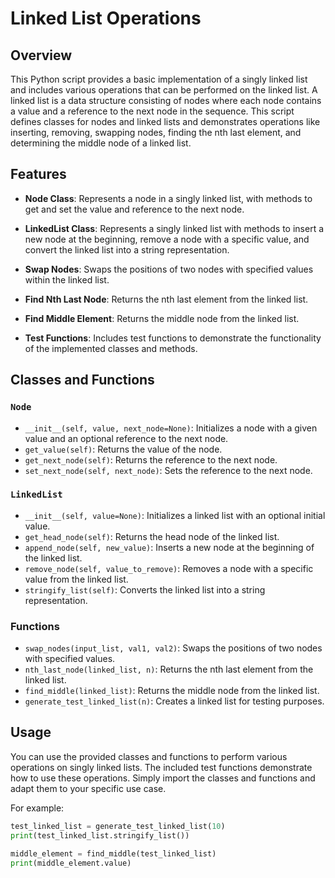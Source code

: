# Linked List Operations

## Overview
This Python script provides a basic implementation of a singly linked list and includes various operations that can be performed on the linked list. A linked list is a data structure consisting of nodes where each node contains a value and a reference to the next node in the sequence. This script defines classes for nodes and linked lists and demonstrates operations like inserting, removing, swapping nodes, finding the nth last element, and determining the middle node of a linked list.

## Features

- **Node Class**: Represents a node in a singly linked list, with methods to get and set the value and reference to the next node.

- **LinkedList Class**: Represents a singly linked list with methods to insert a new node at the beginning, remove a node with a specific value, and convert the linked list into a string representation.

- **Swap Nodes**: Swaps the positions of two nodes with specified values within the linked list.

- **Find Nth Last Node**: Returns the nth last element from the linked list.

- **Find Middle Element**: Returns the middle node from the linked list.

- **Test Functions**: Includes test functions to demonstrate the functionality of the implemented classes and methods.

## Classes and Functions

### `Node`
- `__init__(self, value, next_node=None)`: Initializes a node with a given value and an optional reference to the next node.
- `get_value(self)`: Returns the value of the node.
- `get_next_node(self)`: Returns the reference to the next node.
- `set_next_node(self, next_node)`: Sets the reference to the next node.

### `LinkedList`
- `__init__(self, value=None)`: Initializes a linked list with an optional initial value.
- `get_head_node(self)`: Returns the head node of the linked list.
- `append_node(self, new_value)`: Inserts a new node at the beginning of the linked list.
- `remove_node(self, value_to_remove)`: Removes a node with a specific value from the linked list.
- `stringify_list(self)`: Converts the linked list into a string representation.

### Functions
- `swap_nodes(input_list, val1, val2)`: Swaps the positions of two nodes with specified values.
- `nth_last_node(linked_list, n)`: Returns the nth last element from the linked list.
- `find_middle(linked_list)`: Returns the middle node from the linked list.
- `generate_test_linked_list(n)`: Creates a linked list for testing purposes.

## Usage
You can use the provided classes and functions to perform various operations on singly linked lists. The included test functions demonstrate how to use these operations. Simply import the classes and functions and adapt them to your specific use case.

For example:
```python
test_linked_list = generate_test_linked_list(10)
print(test_linked_list.stringify_list())

middle_element = find_middle(test_linked_list)
print(middle_element.value)
